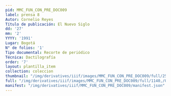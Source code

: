 ```yaml
---
pid: MMC_FUN_CON_PRE_DOC009
label: prensa 8
Autor: Cornelio Reyes
Título de publicación: El Nuevo Siglo
dd: '27'
mm: '2'
YYYY: '1991'
Lugar: Bogotá
N° de folios: '1'
Tipo documental: Recorte de periódico
Técnica: Dactilografía
order: '7'
layout: plantilla_item
collection: coleccion
thumbnail: "/img/derivatives/iiif/images/MMC_FUN_CON_PRE_DOC009/full/250,/0/default.jpg"
full: "/img/derivatives/iiif/images/MMC_FUN_CON_PRE_DOC009/full/1140,/0/default.jpg"
manifest: "/img/derivatives/iiif/MMC_FUN_CON_PRE_DOC009/manifest.json"
---
```

